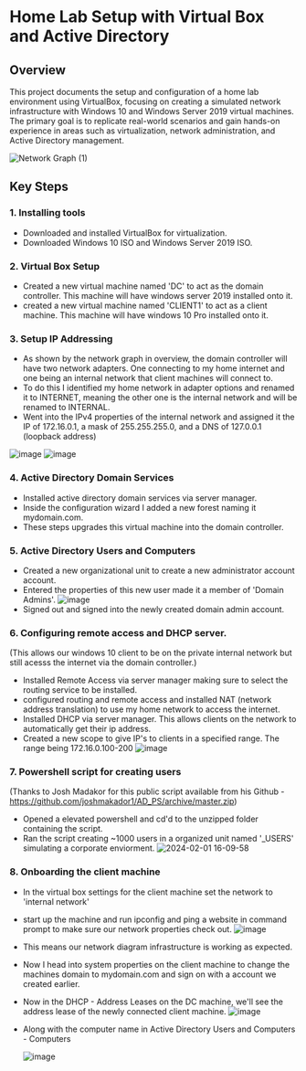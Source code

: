 # Home Lab Setup with Virtual Box and Active Directory

## Overview

This project documents the setup and configuration of a home lab environment using VirtualBox, focusing on creating a simulated network infrastructure with Windows 10 and Windows Server 2019 virtual machines. The primary goal is to replicate real-world scenarios and gain hands-on experience in areas such as virtualization, network administration, and Active Directory management.

![Network Graph (1)](https://github.com/RHammam1/Virtual-Home-Lab/assets/56901837/f6b74eb4-c07c-4266-bf89-16bcc18cf88d)

## Key Steps

### 1. Installing tools

- Downloaded and installed VirtualBox for virtualization.
- Downloaded Windows 10 ISO and Windows Server 2019 ISO.

### 2. Virtual Box Setup

- Created a new virtual machine named 'DC' to act as the domain controller. This machine will have windows server 2019 installed onto it. 
- created a new virtual machine named 'CLIENT1' to act as a client machine. This machine will have windows 10 Pro installed onto it.

### 3. Setup IP Addressing

- As shown by the network graph in overview, the domain controller will have two network adapters. One connecting to my home internet and one being an internal network that client machines will connect to. 
- To do this I identified my home network in adapter options and renamed it to INTERNET, meaning the other one is the internal network and will be renamed to INTERNAL.
- Went into the IPv4 properties of the internal network and assigned it the IP of 172.16.0.1, a mask of 255.255.255.0, and a DNS of 127.0.0.1 (loopback address)
  
![image](https://github.com/RHammam1/Virtual-Home-Lab/assets/56901837/18b3b5b9-1ba7-40de-9e4c-1e6299a742f2) ![image](https://github.com/RHammam1/Virtual-Home-Lab/assets/56901837/89f719ca-55fb-4b6a-a2cb-a99e7b29f33d)

### 4. Active Directory Domain Services
- Installed active directory domain services via server manager.
- Inside the configuration wizard I added a new forest naming it mydomain.com.
- These steps upgrades this virtual machine into the domain controller. 

### 5. Active Directory Users and Computers
- Created a new organizational unit to create a new administrator account account.
- Entered the properties of this new user made it a member of 'Domain Admins'.  ![image](https://github.com/RHammam1/Virtual-Home-Lab/assets/56901837/256f38da-171f-4640-9037-b5b00ead83e3)
- Signed out and signed into the newly created domain admin account.

### 6. Configuring remote access and DHCP server. 
(This allows our windows 10 client to be on the private internal network but still acesss the internet via the domain controller.) 

- Installed Remote Access via server manager making sure to select the routing service to be installed.
- configured routing and remote access and installed NAT (network address translation) to use my home network to access the internet.
- Installed DHCP via server manager. This allows clients on the network to automatically get their ip address.
- Created a new scope to give IP's to clients in a specified range. The range being 172.16.0.100-200 ![image](https://github.com/RHammam1/Virtual-Home-Lab/assets/56901837/14ae2e32-aac9-4ed6-9d98-8c7bc0eb6396)


### 7. Powershell script for creating users
(Thanks to Josh Madakor for this public script available from his Github - https://github.com/joshmakador1/AD_PS/archive/master.zip)
- Opened a elevated powershell and cd'd to the unzipped folder containing the script.
- Ran the script creating ~1000 users in a organized unit named '_USERS' simulating a corporate enviorment.
![2024-02-01 16-09-58](https://github.com/RHammam1/Virtual-Home-Lab/assets/56901837/bf256077-968d-435a-bd2c-a1f00b595322)

### 8. Onboarding the client machine
- In the virtual box settings for the client machine set the network to 'internal network'
- start up the machine and run ipconfig and ping a website in command prompt to make sure our network properties check out. ![image](https://github.com/RHammam1/Virtual-Home-Lab/assets/56901837/41d6cb11-2ae1-4ab2-9ce5-768a406ee1d7)
- This means our network diagram infrastructure is working as expected. 
- Now I head into system properties on the client machine to change the machines domain to mydomain.com and sign on with a account we created earlier.
- Now in the DHCP - Address Leases on the DC machine, we'll see the address lease of the newly connected client machine. ![image](https://github.com/RHammam1/Virtual-Home-Lab/assets/56901837/5d80278f-9115-4114-bf59-f9e0fb3d40b0)
  
- Along with the computer name in Active Directory Users and Computers - Computers

   ![image](https://github.com/RHammam1/Virtual-Home-Lab/assets/56901837/b0ae8430-9ff0-498b-b386-ef7aa0586a0a)



